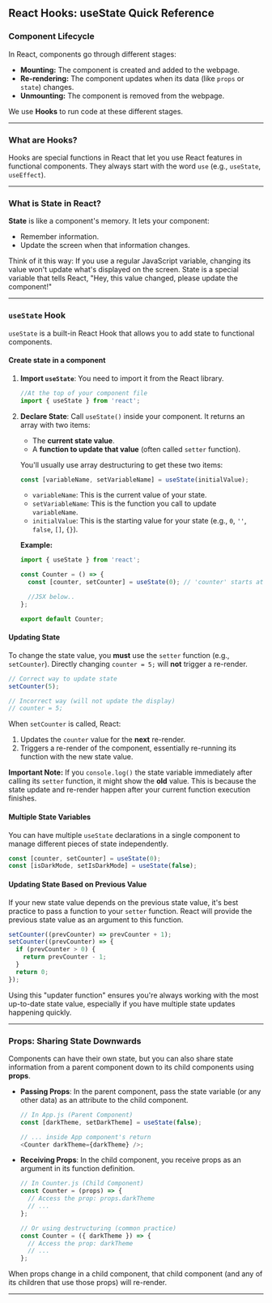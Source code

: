 ## React Hooks: useState Quick Reference

### Component Lifecycle

In React, components go through different stages:

- **Mounting:** The component is created and added to the webpage.
- **Re-rendering:** The component updates when its data (like `props` or `state`) changes.
- **Unmounting:** The component is removed from the webpage.

We use **Hooks** to run code at these different stages.

---

### What are Hooks?

Hooks are special functions in React that let you use React features in functional components. They always start with the word `use` (e.g., `useState`, `useEffect`).

---

### What is State in React?

**State** is like a component's memory. It lets your component:

- Remember information.
- Update the screen when that information changes.

Think of it this way: If you use a regular JavaScript variable, changing its value won't update what's displayed on the screen. State is a special variable that tells React, "Hey, this value changed, please update the component\!"

---

### `useState` Hook

`useState` is a built-in React Hook that allows you to add state to functional components.

#### Create state in a component

1.  **Import `useState`**: You need to import it from the React library.

    ```javascript
    //At the top of your component file
    import { useState } from 'react';
    ```

2.  **Declare State**: Call `useState()` inside your component. It returns an array with two items:

    - The **current state value**.
    - A **function to update that value** (often called `setter` function).

    You'll usually use array destructuring to get these two items:

    ```javascript
    const [variableName, setVariableName] = useState(initialValue);
    ```

    - `variableName`: This is the current value of your state.
    - `setVariableName`: This is the function you call to update `variableName`.
    - `initialValue`: This is the starting value for your state (e.g., `0`, `''`, `false`, `[]`, `{}`).

    **Example:**

    ```javascript
    import { useState } from 'react';

    const Counter = () => {
      const [counter, setCounter] = useState(0); // 'counter' starts at 0

      //JSX below..
    };

    export default Counter;
    ```

#### Updating State

To change the state value, you **must** use the `setter` function (e.g., `setCounter`). Directly changing `counter = 5;` will **not** trigger a re-render.

```javascript
// Correct way to update state
setCounter(5);

// Incorrect way (will not update the display)
// counter = 5;
```

When `setCounter` is called, React:

1.  Updates the `counter` value for the **next** re-render.
2.  Triggers a re-render of the component, essentially re-running its function with the new state value.

**Important Note:** If you `console.log()` the state variable immediately after calling its `setter` function, it might show the **old** value. This is because the state update and re-render happen after your current function execution finishes.

#### Multiple State Variables

You can have multiple `useState` declarations in a single component to manage different pieces of state independently.

```javascript
const [counter, setCounter] = useState(0);
const [isDarkMode, setIsDarkMode] = useState(false);
```

#### Updating State Based on Previous Value

If your new state value depends on the previous state value, it's best practice to pass a function to your `setter` function. React will provide the previous state value as an argument to this function.

```javascript
setCounter((prevCounter) => prevCounter + 1);
setCounter((prevCounter) => {
  if (prevCounter > 0) {
    return prevCounter - 1;
  }
  return 0;
});
```

Using this "updater function" ensures you're always working with the most up-to-date state value, especially if you have multiple state updates happening quickly.

---

### Props: Sharing State Downwards

Components can have their own state, but you can also share state information from a parent component down to its child components using **props**.

- **Passing Props**: In the parent component, pass the state variable (or any other data) as an attribute to the child component.

  ```javascript
  // In App.js (Parent Component)
  const [darkTheme, setDarkTheme] = useState(false);

  // ... inside App component's return
  <Counter darkTheme={darkTheme} />;
  ```

- **Receiving Props**: In the child component, you receive props as an argument in its function definition.

  ```javascript
  // In Counter.js (Child Component)
  const Counter = (props) => {
    // Access the prop: props.darkTheme
    // ...
  };

  // Or using destructuring (common practice)
  const Counter = ({ darkTheme }) => {
    // Access the prop: darkTheme
    // ...
  };
  ```

When props change in a child component, that child component (and any of its children that use those props) will re-render.

---
